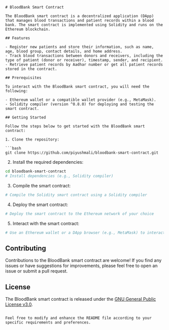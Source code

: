 ```
# BloodBank Smart Contract

The BloodBank smart contract is a decentralized application (DApp) that manages blood transactions and patient records within a blood bank. The smart contract is implemented using Solidity and runs on the Ethereum blockchain.

## Features

- Register new patients and store their information, such as name, age, blood group, contact details, and home address.
- Track blood transactions between donors and receivers, including the type of patient (donor or receiver), timestamp, sender, and recipient.
- Retrieve patient records by Aadhar number or get all patient records stored in the contract.

## Prerequisites

To interact with the BloodBank smart contract, you will need the following:

- Ethereum wallet or a compatible wallet provider (e.g., MetaMask).
- Solidity compiler (version ^0.8.0) for deploying and testing the smart contract.

## Getting Started

Follow the steps below to get started with the BloodBank smart contract:

1. Clone the repository:

```bash
git clone https://github.com/piyushmali/bloodbank-smart-contract.git
```

2. Install the required dependencies:

```bash
cd bloodbank-smart-contract
# Install dependencies (e.g., Solidity compiler)
```

3. Compile the smart contract:

```bash
# Compile the Solidity smart contract using a Solidity compiler
```

4. Deploy the smart contract:

```bash
# Deploy the smart contract to the Ethereum network of your choice
```

5. Interact with the smart contract:

```bash
# Use an Ethereum wallet or a DApp browser (e.g., MetaMask) to interact with the deployed smart contract
```

## Contributing

Contributions to the BloodBank smart contract are welcome! If you find any issues or have suggestions for improvements, please feel free to open an issue or submit a pull request.

## License

The BloodBank smart contract is released under the [GNU General Public License v3.0](LICENSE).
```

Feel free to modify and enhance the README file according to your specific requirements and preferences.
